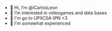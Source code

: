 - 👋 Hi, I’m @iCarlosLeon
- 👀 I’m interested in videogames and data bases
- 🌱 I'm go to UPIICSA-IPN <3 
- 💞️ I'm somewhat experienced 


<!---
iCarlosLeon/iCarlosLeon is a ✨ special ✨ repository because its `README.md` (this file) appears on your GitHub profile.
You can click the Preview link to take a look at your changes.
--->
